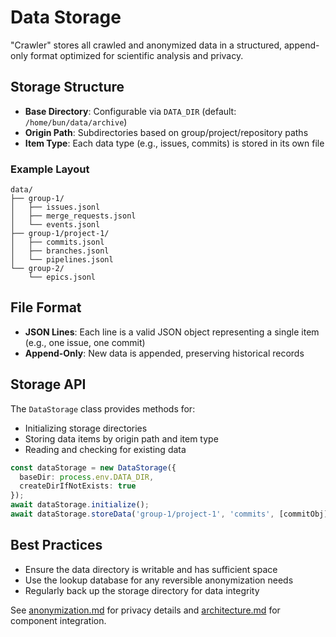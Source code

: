 # Data Storage

"Crawler" stores all crawled and anonymized data in a structured, append-only format optimized for scientific analysis and privacy.

## Storage Structure

- **Base Directory**: Configurable via `DATA_DIR` (default: `/home/bun/data/archive`)
- **Origin Path**: Subdirectories based on group/project/repository paths
- **Item Type**: Each data type (e.g., issues, commits) is stored in its own file

### Example Layout

```
data/
├── group-1/
│   ├── issues.jsonl
│   ├── merge_requests.jsonl
│   └── events.jsonl
├── group-1/project-1/
│   ├── commits.jsonl
│   ├── branches.jsonl
│   └── pipelines.jsonl
└── group-2/
    └── epics.jsonl
```

## File Format

- **JSON Lines**: Each line is a valid JSON object representing a single item (e.g., one issue, one commit)
- **Append-Only**: New data is appended, preserving historical records

## Storage API

The `DataStorage` class provides methods for:

- Initializing storage directories
- Storing data items by origin path and item type
- Reading and checking for existing data

```typescript
const dataStorage = new DataStorage({
  baseDir: process.env.DATA_DIR,
  createDirIfNotExists: true
});
await dataStorage.initialize();
await dataStorage.storeData('group-1/project-1', 'commits', [commitObj]);
```

## Best Practices

- Ensure the data directory is writable and has sufficient space
- Use the lookup database for any reversible anonymization needs
- Regularly back up the storage directory for data integrity

See [anonymization.md](./anonymization.md) for privacy details and [architecture.md](./architecture.md) for component integration.